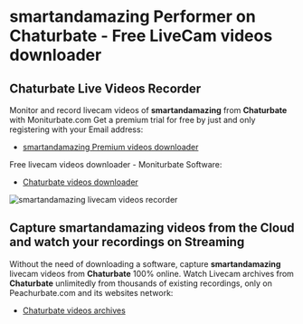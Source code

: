 # smartandamazing Performer on Chaturbate - Free LiveCam videos downloader

## Chaturbate Live Videos Recorder

Monitor and record livecam videos of **smartandamazing** from **Chaturbate** with Moniturbate.com
Get a premium trial for free by just and only registering with your Email address:
* [smartandamazing Premium videos downloader](https://moniturbate.com/request-demo-licence-key.html)

Free livecam videos downloader - Moniturbate Software:
* [Chaturbate videos downloader](https://moniturbate.com/moniturbate-download-software.html)

![smartandamazing livecam videos recorder](https://peachurnet.com/templates/moniturbate-software.png)


## Capture smartandamazing videos from the Cloud and watch your recordings on Streaming

Without the need of downloading a software, capture **smartandamazing** livecam videos from **Chaturbate** 100% online.
Watch Livecam archives from **Chaturbate** unlimitedly from thousands of existing recordings, only on Peachurbate.com and its websites network:
* [Chaturbate videos archives](https://peachurnet.com/)